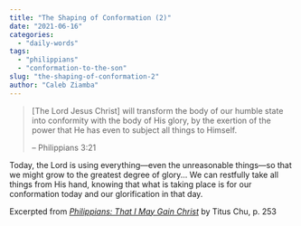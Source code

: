```yaml
---
title: "The Shaping of Conformation (2)"
date: "2021-06-16"
categories: 
  - "daily-words"
tags: 
  - "philippians"
  - "conformation-to-the-son"
slug: "the-shaping-of-conformation-2"
author: "Caleb Ziamba"
---
```


> \[The Lord Jesus Christ\] will transform the body of our humble state into conformity with the body of His glory, by the exertion of the power that He has even to subject all things to Himself.
> 
> – Philippians 3:21

Today, the Lord is using everything—even the unreasonable things—so that we might grow to the greatest degree of glory... We can restfully take all things from His hand, knowing that what is taking place is for our conformation today and our glorification in that day.

Excerpted from _[Philippians: That I May Gain Christ](https://www.asweetsavor.org/book-philippians/)_ by Titus Chu, p. 253
